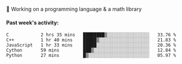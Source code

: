 
:large_blue_circle: Working on a programming language & a math library

#### Past week's activity:
<!--START_SECTION:waka-->
```text
C            2 hrs 35 mins   ████████▒░░░░░░░░░░░░░░░░   33.76 % 
C++          1 hr 40 mins    █████▒░░░░░░░░░░░░░░░░░░░   21.83 % 
JavaScript   1 hr 33 mins    █████░░░░░░░░░░░░░░░░░░░░   20.36 % 
Cython       59 mins         ███▒░░░░░░░░░░░░░░░░░░░░░   12.84 % 
Python       27 mins         █▒░░░░░░░░░░░░░░░░░░░░░░░   05.97 % 
```
<!--END_SECTION:waka-->
